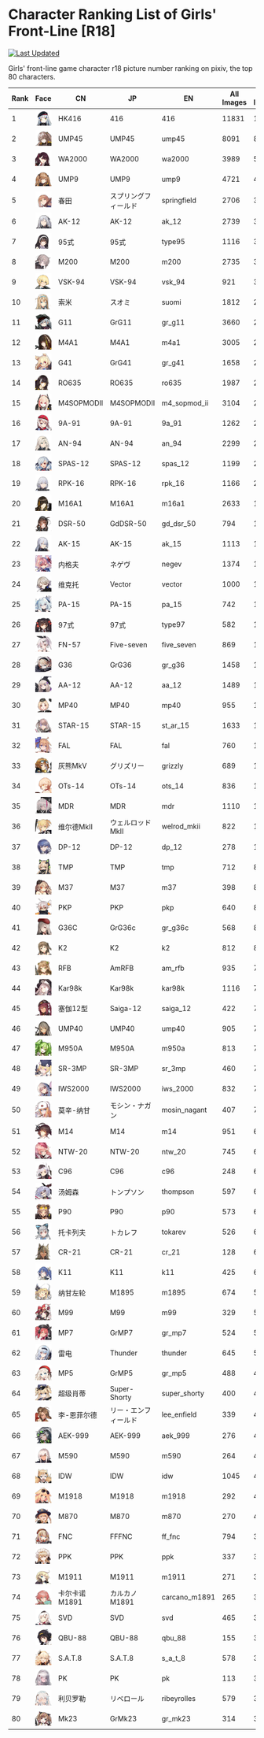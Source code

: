 # Character Ranking List of Girls' Front-Line [R18]

[![Last Updated](https://img.shields.io/endpoint?url=https://gist.githubusercontent.com/narugo1992/254442dea2e77cf46366df97f499242f/raw/data_last_update.json)](https://huggingface.co/datasets/deepghs/game_characters)

Girls' front-line game character r18 picture number ranking on pixiv, the top 80 characters. 

|   Rank | Face                                              | CN         | JP           | EN            |   All Images |   R18 Images |
|--------|---------------------------------------------------|------------|--------------|---------------|--------------|--------------|
|      1 | ![416](./images/logo_416.png)                     | HK416      | 416          | 416           |        11831 |         1629 |
|      2 | ![ump45](./images/logo_ump45.png)                 | UMP45      | UMP45        | ump45         |         8091 |          862 |
|      3 | ![wa2000](./images/logo_wa2000.png)               | WA2000     | WA2000       | wa2000        |         3989 |          515 |
|      4 | ![ump9](./images/logo_ump9.png)                   | UMP9       | UMP9         | ump9          |         4721 |          448 |
|      5 | ![springfield](./images/logo_springfield.png)     | 春田         | スプリングフィールド   | springfield   |         2706 |          399 |
|      6 | ![ak_12](./images/logo_ak_12.png)                 | AK-12      | AK-12        | ak_12         |         2739 |          338 |
|      7 | ![type95](./images/logo_type95.png)               | 95式        | 95式          | type95        |         1116 |          326 |
|      8 | ![m200](./images/logo_m200.png)                   | M200       | M200         | m200          |         2735 |          308 |
|      9 | ![vsk_94](./images/logo_vsk_94.png)               | VSK-94     | VSK-94       | vsk_94        |          921 |          305 |
|     10 | ![suomi](./images/logo_suomi.png)                 | 索米         | スオミ          | suomi         |         1812 |          281 |
|     11 | ![gr_g11](./images/logo_gr_g11.png)               | G11        | GrG11        | gr_g11        |         3660 |          275 |
|     12 | ![m4a1](./images/logo_m4a1.png)                   | M4A1       | M4A1         | m4a1          |         3005 |          267 |
|     13 | ![gr_g41](./images/logo_gr_g41.png)               | G41        | GrG41        | gr_g41        |         1658 |          260 |
|     14 | ![ro635](./images/logo_ro635.png)                 | RO635      | RO635        | ro635         |         1987 |          259 |
|     15 | ![m4_sopmod_ii](./images/logo_m4_sopmod_ii.png)   | M4SOPMODII | M4SOPMODII   | m4_sopmod_ii  |         3104 |          252 |
|     16 | ![9a_91](./images/logo_9a_91.png)                 | 9A-91      | 9A-91        | 9a_91         |         1262 |          224 |
|     17 | ![an_94](./images/logo_an_94.png)                 | AN-94      | AN-94        | an_94         |         2299 |          216 |
|     18 | ![spas_12](./images/logo_spas_12.png)             | SPAS-12    | SPAS-12      | spas_12       |         1199 |          215 |
|     19 | ![rpk_16](./images/logo_rpk_16.png)               | RPK-16     | RPK-16       | rpk_16        |         1166 |          201 |
|     20 | ![m16a1](./images/logo_m16a1.png)                 | M16A1      | M16A1        | m16a1         |         2633 |          198 |
|     21 | ![gd_dsr_50](./images/logo_gd_dsr_50.png)         | DSR-50     | GdDSR-50     | gd_dsr_50     |          794 |          196 |
|     22 | ![ak_15](./images/logo_ak_15.png)                 | AK-15      | AK-15        | ak_15         |         1113 |          187 |
|     23 | ![negev](./images/logo_negev.png)                 | 内格夫        | ネゲヴ          | negev         |         1374 |          183 |
|     24 | ![vector](./images/logo_vector.png)               | 维克托        | Vector       | vector        |         1000 |          166 |
|     25 | ![pa_15](./images/logo_pa_15.png)                 | PA-15      | PA-15        | pa_15         |          742 |          162 |
|     26 | ![type97](./images/logo_type97.png)               | 97式        | 97式          | type97        |          582 |          145 |
|     27 | ![five_seven](./images/logo_five_seven.png)       | FN-57      | Five-seven   | five_seven    |          869 |          144 |
|     28 | ![gr_g36](./images/logo_gr_g36.png)               | G36        | GrG36        | gr_g36        |         1458 |          143 |
|     29 | ![aa_12](./images/logo_aa_12.png)                 | AA-12      | AA-12        | aa_12         |         1489 |          142 |
|     30 | ![mp40](./images/logo_mp40.png)                   | MP40       | MP40         | mp40          |          955 |          135 |
|     31 | ![st_ar_15](./images/logo_st_ar_15.png)           | STAR-15    | STAR-15      | st_ar_15      |         1633 |          133 |
|     32 | ![fal](./images/logo_fal.png)                     | FAL        | FAL          | fal           |          760 |          132 |
|     33 | ![grizzly](./images/logo_grizzly.png)             | 灰熊MkⅤ      | グリズリー        | grizzly       |          689 |          118 |
|     34 | ![ots_14](./images/logo_ots_14.png)               | OTs-14     | OTs-14       | ots_14        |          836 |          114 |
|     35 | ![mdr](./images/logo_mdr.png)                     | MDR        | MDR          | mdr           |         1110 |          112 |
|     36 | ![welrod_mkii](./images/logo_welrod_mkii.png)     | 维尔德MkⅡ     | ウェルロッドMkII   | welrod_mkii   |          822 |          111 |
|     37 | ![dp_12](./images/logo_dp_12.png)                 | DP-12      | DP-12        | dp_12         |          278 |          101 |
|     38 | ![tmp](./images/logo_tmp.png)                     | TMP        | TMP          | tmp           |          712 |           89 |
|     39 | ![m37](./images/logo_m37.png)                     | M37        | M37          | m37           |          398 |           87 |
|     40 | ![pkp](./images/logo_pkp.png)                     | PKP        | PKP          | pkp           |          640 |           85 |
|     41 | ![gr_g36c](./images/logo_gr_g36c.png)             | G36C       | GrG36c       | gr_g36c       |          568 |           84 |
|     42 | ![k2](./images/logo_k2.png)                       | K2         | K2           | k2            |          812 |           83 |
|     43 | ![am_rfb](./images/logo_am_rfb.png)               | RFB        | AmRFB        | am_rfb        |          935 |           77 |
|     44 | ![kar98k](./images/logo_kar98k.png)               | Kar98k     | Kar98k       | kar98k        |         1116 |           74 |
|     45 | ![saiga_12](./images/logo_saiga_12.png)           | 塞伽12型      | Saiga-12     | saiga_12      |          422 |           73 |
|     46 | ![ump40](./images/logo_ump40.png)                 | UMP40      | UMP40        | ump40         |          905 |           72 |
|     47 | ![m950a](./images/logo_m950a.png)                 | M950A      | M950A        | m950a         |          813 |           72 |
|     48 | ![sr_3mp](./images/logo_sr_3mp.png)               | SR-3MP     | SR-3MP       | sr_3mp        |          460 |           72 |
|     49 | ![iws_2000](./images/logo_iws_2000.png)           | IWS2000    | IWS2000      | iws_2000      |          832 |           71 |
|     50 | ![mosin_nagant](./images/logo_mosin_nagant.png)   | 莫辛-纳甘      | モシン・ナガン      | mosin_nagant  |          407 |           70 |
|     51 | ![m14](./images/logo_m14.png)                     | M14        | M14          | m14           |          951 |           69 |
|     52 | ![ntw_20](./images/logo_ntw_20.png)               | NTW-20     | NTW-20       | ntw_20        |          745 |           69 |
|     53 | ![c96](./images/logo_c96.png)                     | C96        | C96          | c96           |          248 |           69 |
|     54 | ![thompson](./images/logo_thompson.png)           | 汤姆森        | トンプソン        | thompson      |          597 |           66 |
|     55 | ![p90](./images/logo_p90.png)                     | P90        | P90          | p90           |          573 |           66 |
|     56 | ![tokarev](./images/logo_tokarev.png)             | 托卡列夫       | トカレフ         | tokarev       |          526 |           65 |
|     57 | ![cr_21](./images/logo_cr_21.png)                 | CR-21      | CR-21        | cr_21         |          128 |           61 |
|     58 | ![k11](./images/logo_k11.png)                     | K11        | K11          | k11           |          425 |           60 |
|     59 | ![m1895](./images/logo_m1895.png)                 | 纳甘左轮       | M1895        | m1895         |          674 |           56 |
|     60 | ![m99](./images/logo_m99.png)                     | M99        | M99          | m99           |          329 |           55 |
|     61 | ![gr_mp7](./images/logo_gr_mp7.png)               | MP7        | GrMP7        | gr_mp7        |          524 |           52 |
|     62 | ![thunder](./images/logo_thunder.png)             | 雷电         | Thunder      | thunder       |          645 |           51 |
|     63 | ![gr_mp5](./images/logo_gr_mp5.png)               | MP5        | GrMP5        | gr_mp5        |          488 |           48 |
|     64 | ![super_shorty](./images/logo_super_shorty.png)   | 超级肖蒂       | Super-Shorty | super_shorty  |          400 |           47 |
|     65 | ![lee_enfield](./images/logo_lee_enfield.png)     | 李-恩菲尔德     | リー・エンフィールド   | lee_enfield   |          339 |           46 |
|     66 | ![aek_999](./images/logo_aek_999.png)             | AEK-999    | AEK-999      | aek_999       |          276 |           46 |
|     67 | ![m590](./images/logo_m590.png)                   | M590       | M590         | m590          |          264 |           45 |
|     68 | ![idw](./images/logo_idw.png)                     | IDW        | IDW          | idw           |         1045 |           43 |
|     69 | ![m1918](./images/logo_m1918.png)                 | M1918      | M1918        | m1918         |          292 |           43 |
|     70 | ![m870](./images/logo_m870.png)                   | M870       | M870         | m870          |          270 |           42 |
|     71 | ![ff_fnc](./images/logo_ff_fnc.png)               | FNC        | FFFNC        | ff_fnc        |          794 |           39 |
|     72 | ![ppk](./images/logo_ppk.png)                     | PPK        | PPK          | ppk           |          337 |           39 |
|     73 | ![m1911](./images/logo_m1911.png)                 | M1911      | M1911        | m1911         |          271 |           39 |
|     74 | ![carcano_m1891](./images/logo_carcano_m1891.png) | 卡尔卡诺M1891  | カルカノM1891    | carcano_m1891 |          265 |           39 |
|     75 | ![svd](./images/logo_svd.png)                     | SVD        | SVD          | svd           |          465 |           38 |
|     76 | ![qbu_88](./images/logo_qbu_88.png)               | QBU-88     | QBU-88       | qbu_88        |          155 |           38 |
|     77 | ![s_a_t_8](./images/logo_s_a_t_8.png)             | S.A.T.8    | S.A.T.8      | s_a_t_8       |          578 |           37 |
|     78 | ![pk](./images/logo_pk.png)                       | PK         | PK           | pk            |          113 |           37 |
|     79 | ![ribeyrolles](./images/logo_ribeyrolles.png)     | 利贝罗勒       | リベロール        | ribeyrolles   |          579 |           36 |
|     80 | ![gr_mk23](./images/logo_gr_mk23.png)             | Mk23       | GrMk23       | gr_mk23       |          314 |           36 |
